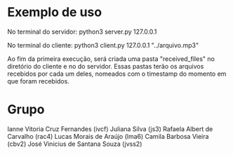 # Exemplo de uso

No terminal do servidor: python3 server.py 127.0.0.1

No terminal do cliente: python3 client.py 127.0.0.1 "../arquivo.mp3"

Ao fim da primeira execução, será criada uma pasta "received_files" no diretório do cliente e no do servidor. Essas pastas terão os arquivos recebidos por cada um deles, nomeados com o timestamp do momento em que foram recebidos.

# Grupo

Ianne Vitoria Cruz Fernandes (ivcf)
Juliana Silva (js3)
Rafaela Albert de Carvalho (rac4)
Lucas Morais de Araújo (lma6)
Camila Barbosa Vieira (cbv2)
José Vinicius de Santana Souza (jvss2)
